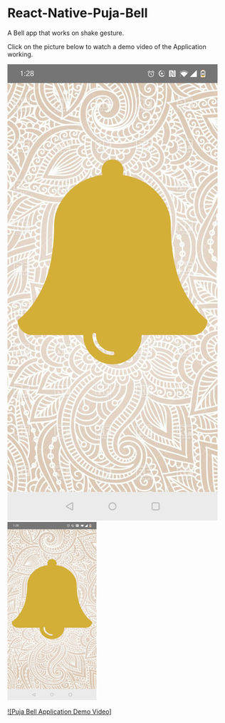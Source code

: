 # React-Native-Puja-Bell
A Bell app that works on shake gesture.

Click on the picture below to watch a demo video of the Application working.


![](BellImage.jpeg)
<img src="BellImage.jpeg" width="200" height="400" />

[![Puja Bell Application Demo Video]](https://youtu.be/PtLw6I0II68)


